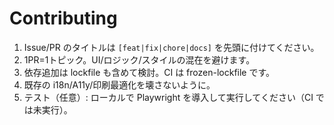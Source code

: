 # Contributing

1. Issue/PR のタイトルは `[feat|fix|chore|docs]` を先頭に付けてください。
2. 1PR=1トピック。UI/ロジック/スタイルの混在を避けます。
3. 依存追加は lockfile も含めて検討。CI は frozen-lockfile です。
4. 既存の i18n/A11y/印刷最適化を壊さないように。
5. テスト（任意）: ローカルで Playwright を導入して実行してください（CI では未実行）。
